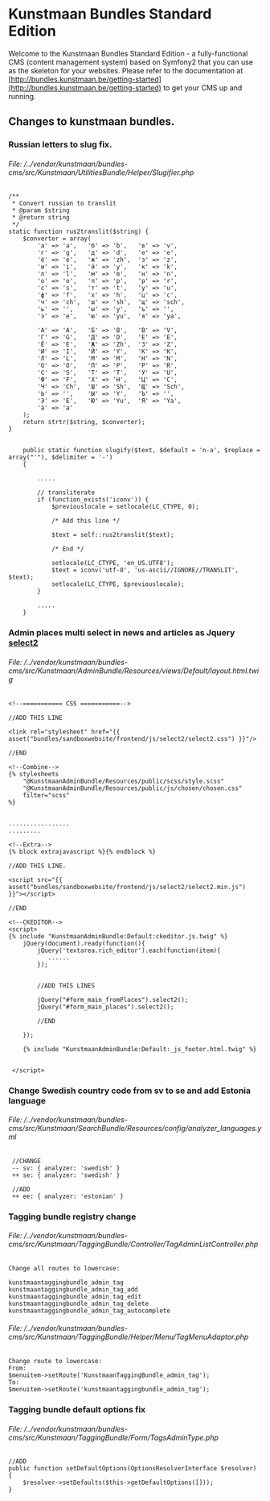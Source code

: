 Kunstmaan Bundles Standard Edition
==================================

Welcome to the Kunstmaan Bundles Standard Edition - a fully-functional CMS (content management system) based on Symfony2 that you can use as the skeleton for your websites. Please refer to the documentation at [http://bundles.kunstmaan.be/getting-started](http://bundles.kunstmaan.be/getting-started) to get your CMS up and running.

Changes to kunstmaan bundles.
--------------------------------

### Russian letters to slug fix.

###### File: /../vendor/kunstmaan/bundles-cms/src/Kunstmaan/UtilitiesBundle/Helper/Slugifier.php

    /**
     * Convert russian to translit
     * @param $string
     * @return string
     */
    static function rus2translit($string) {
        $converter = array(
            'а' => 'a',   'б' => 'b',   'в' => 'v',
            'г' => 'g',   'д' => 'd',   'е' => 'e',
            'ё' => 'e',   'ж' => 'zh',  'з' => 'z',
            'и' => 'i',   'й' => 'y',   'к' => 'k',
            'л' => 'l',   'м' => 'm',   'н' => 'n',
            'о' => 'o',   'п' => 'p',   'р' => 'r',
            'с' => 's',   'т' => 't',   'у' => 'u',
            'ф' => 'f',   'х' => 'h',   'ц' => 'c',
            'ч' => 'ch',  'ш' => 'sh',  'щ' => 'sch',
            'ь' => '',    'ы' => 'y',   'ъ' => '',
            'э' => 'e',   'ю' => 'yu',  'я' => 'ya',

            'А' => 'A',   'Б' => 'B',   'В' => 'V',
            'Г' => 'G',   'Д' => 'D',   'Е' => 'E',
            'Ё' => 'E',   'Ж' => 'Zh',  'З' => 'Z',
            'И' => 'I',   'Й' => 'Y',   'К' => 'K',
            'Л' => 'L',   'М' => 'M',   'Н' => 'N',
            'О' => 'O',   'П' => 'P',   'Р' => 'R',
            'С' => 'S',   'Т' => 'T',   'У' => 'U',
            'Ф' => 'F',   'Х' => 'H',   'Ц' => 'C',
            'Ч' => 'Ch',  'Ш' => 'Sh',  'Щ' => 'Sch',
            'Ь' => '',    'Ы' => 'Y',   'Ъ' => '',
            'Э' => 'E',   'Ю' => 'Yu',  'Я' => 'Ya',
            'ä' => 'a'
        );
        return strtr($string, $converter);
    }
    
    
        public static function slugify($text, $default = 'n-a', $replace = array("'"), $delimiter = '-')
        {
        
            .....
        
            // transliterate
            if (function_exists('iconv')) {
                $previouslocale = setlocale(LC_CTYPE, 0);
                
                /* Add this line */
                
                $text = self::rus2translit($text);
                
                /* End */
                
                setlocale(LC_CTYPE, 'en_US.UTF8');
                $text = iconv('utf-8', 'us-ascii//IGNORE//TRANSLIT', $text);
                setlocale(LC_CTYPE, $previouslocale);
            }
    
            .....
        }
        
        
        
### Admin places multi select in news and articles as Jquery [select2](http://ivaynberg.github.io/select2/)

###### File: /../vendor/kunstmaan/bundles-cms/src/Kunstmaan/AdminBundle/Resources/views/Default/layout.html.twig

    <!--=========== CSS ===========-->
    
    //ADD THIS LINE
    
    <link rel="stylesheet" href="{{ asset("bundles/sandboxwebsite/frontend/js/select2/select2.css") }}"/>
    
    //END
    
    <!--Combine-->
    {% stylesheets
        "@KunstmaanAdminBundle/Resources/public/scss/style.scss"
        "@KunstmaanAdminBundle/Resources/public/js/chosen/chosen.css"
        filter="scss"
    %}


    .................
    .........

    <!--Extra-->
    {% block extrajavascript %}{% endblock %}

    //ADD THIS LINE.

    <script src="{{ asset("bundles/sandboxwebsite/frontend/js/select2/select2.min.js") }}"></script>

    //END

    <!--CKEDITOR-->
    <script>
    {% include "KunstmaanAdminBundle:Default:ckeditor.js.twig" %}
        jQuery(document).ready(function(){
            jQuery('textarea.rich_editor').each(function(item){
               ......
            });


            //ADD THIS LINES

            jQuery("#form_main_fromPlaces").select2();
            jQuery("#form_main_places").select2();

            //END
            
        });

        {% include "KunstmaanAdminBundle:Default:_js_footer.html.twig" %}


     </script>
     
     
     
### Change Swedish country code from **sv** to **se** and add Estonia language

###### File: /../vendor/kunstmaan/bundles-cms/src/Kunstmaan/SearchBundle/Resources/config/analyzer_languages.yml


     //CHANGE
     -- sv: { analyzer: 'swedish' }
     ++ se: { analyzer: 'swedish' }
     
     //ADD
     ++ ee: { analyzer: 'estonian' }
     
     
### Tagging bundle registry change

###### File: /../vendor/kunstmaan/bundles-cms/src/Kunstmaan/TaggingBundle/Controller/TagAdminListController.php

    Change all routes to lowercase:

    kunstmaantaggingbundle_admin_tag
    kunstmaantaggingbundle_admin_tag_add
    kunstmaantaggingbundle_admin_tag_edit
    kunstmaantaggingbundle_admin_tag_delete
    kunstmaantaggingbundle_admin_tag_autocomplete


###### File: /../vendor/kunstmaan/bundles-cms/src/Kunstmaan/TaggingBundle/Helper/Menu/TagMenuAdaptor.php

    Change route to lowercase:
    From:
    $menuitem->setRoute('KunstmaanTaggingBundle_admin_tag');
    To:
    $menuitem->setRoute('kunstmaantaggingbundle_admin_tag');
    
### Tagging bundle default options fix

###### File: /../vendor/kunstmaan/bundles-cms/src/Kunstmaan/TaggingBundle/Form/TagsAdminType.php

    //ADD
    public function setDefaultOptions(OptionsResolverInterface $resolver)
    {
        $resolver->setDefaults($this->getDefaultOptions([]));
    }

